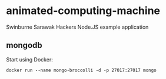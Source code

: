 # animated-computing-machine
Swinburne Sarawak Hackers Node.JS example application

## mongodb
Start using Docker:
```
docker run --name mongo-broccolli -d -p 27017:27017 mongo
```

